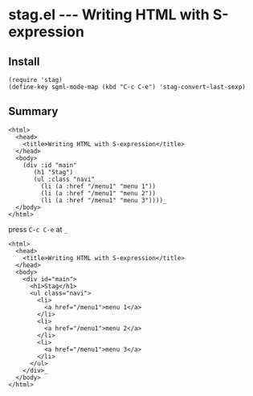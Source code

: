 stag.el --- Writing HTML with S-expression
==========================================

Install
-------

    (require 'stag)
    (define-key sgml-mode-map (kbd "C-c C-e") 'stag-convert-last-sexp)

Summary
-------

    <html>
      <head>
        <title>Writing HTML with S-expression</title>
      </head>
      <body>
        (div :id "main"
           (h1 "Stag")
           (ul :class "navi"
             (li (a :href "/menu1" "menu 1"))
             (li (a :href "/menu1" "menu 2"))
             (li (a :href "/menu1" "menu 3"))))_
      </body>
    </html>

press `C-c C-e` at `_`

    <html>
      <head>
        <title>Writing HTML with S-expression</title>
      </head>
      <body>
        <div id="main">
          <h1>Stag</h1>
          <ul class="navi">
            <li>
              <a href="/menu1">menu 1</a>
            </li>
            <li>
              <a href="/menu1">menu 2</a>
            </li>
            <li>
              <a href="/menu1">menu 3</a>
            </li>
          </ul>
        </div>_
      </body>
    </html>
